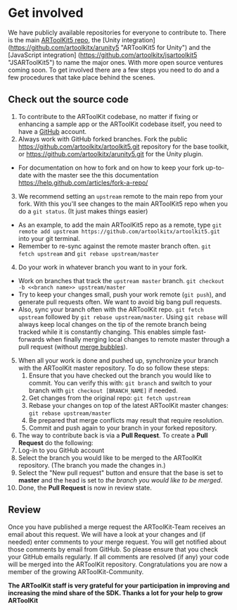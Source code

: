 # Get involved
We have publicly available repositories for everyone to contribute to. There is the main [ARToolKit5 repo](https://github.com/artoolkitx/artoolkit5 "ARToolKit5 GitHub"), the [Unity integration] (https://github.com/artoolkitx/arunity5 "ARToolKit5 for Unity") and the [JavaScript integration] (https://github.com/artoolkitx/jsartoolkit5 "JSARToolKit5") to name the major ones. With more open source ventures coming soon.
To get involved there are a few steps you need to do and a few procedures that take place behind the scenes.

## Check out the source code
1. To contribute to the ARToolKit codebase, no matter if fixing or enhancing a sample app or the ARToolKit codebase itself, you need to have a [GitHub](https://github.com/join?source=header-home "Join GitHub") account.
2. Always work with GitHub forked branches. Fork the public https://github.com/artoolkitx/artoolkit5.git repository for the base toolkit, or https://github.com/artoolkitx/arunity5.git for the Unity plugin.
  - For documentation on how to fork and on how to keep your fork up-to-date with the master see the this documentation https://help.github.com/articles/fork-a-repo/
3. We recommend setting an `upstream` remote to the main repo from your fork. With this you'll see changes to the main ARToolKit5 repo when you do a `git status`. (It just makes things easier)
  - As an example, to add the main ARToolKit5 repo as a remote, type `git remote add upstream https://github.com/artoolkitx/artoolkit5.git` into your git terminal.
  - Remember to re-sync against the remote master branch often. `git fetch upstream` and `git rebase upstream/master`
4. Do your work in whatever branch you want to in your fork.
  - Work on branches that track the `upstream master` branch. `git checkout -b <<branch name>> upstream/master`
  - Try to keep your changes small, push your work remote (`git push`), and generate pull requests often. We want to avoid big bang pull requests.
  -  Also, sync your branch often with the ARToolKit repo. `git fetch upstream` followed by `git rebase upstream/master`. Using `git rebase` will always keep local changes on the tip of the remote branch being tracked while it is constantly changing. This enables simple fast-forwards when finally merging local changes to remote master through a pull request (without [merge bubbles](https://github.com/wp-e-commerce/wp-e-commerce/wiki/Merging-Pull-Requests)).
5. When all your work is done and pushed up, synchronize your branch with the ARToolKit master repository. To do so follow these steps:
	1. Ensure that you have checked out the branch you would like to commit. You can verify this with: `git branch` and switch to your branch with `git checkout [BRANCH_NAME]` if needed.
	2. Get changes from the original repo: `git fetch upstream`
	3. Rebase your changes on top of the latest ARToolKit master changes:  `git rebase upstream/master`
	4. Be prepared that merge conflicts may result that require resolution.
	5. Commit and push again to your branch in your forked repository.
6. The way to contribute back is via a **Pull Request**. To create a **Pull Request** do the following:
  1. Log-in to you GitHub account
  2. Select the branch you would like to be merged to the ARToolKit repository. (The branch you made the changes in.)
  3. Select the "New pull request" button and ensure that the base is set to **master** and the head is set to _the branch you would like to be merged_.
7. Done, the **Pull Request** is now in review state.

## Review
Once you have published a merge request the ARToolKit-Team receives an email about this request. We will have a look at your changes and (if needed) enter comments to your merge request. You will get notified about those comments by email from GitHub. So please ensure that you check your GitHub emails regularly. If all comments are resolved (if any) your code will be merged into the ARToolKit repository.
Congratulations you are now a member of the growing ARToolKit-Community.

**The ARToolKit staff is very grateful for your participation in improving and increasing the mind share of the SDK. Thanks a lot for your help to grow ARToolKit**
